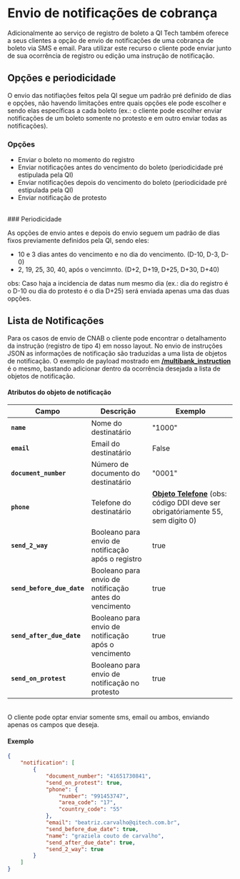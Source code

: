 # Envio de notificações de cobrança

Adicionalmente ao serviço de registro de boleto a QI Tech também oferece a seus clientes a opção de envio de notificações
de uma cobrança de boleto via SMS e email. Para utilizar este recurso o cliente pode enviar junto de sua ocorrência de registro
ou edição uma instrução de notificação.
<br>
## Opções e periodicidade

O envio das notifiações feitos pela QI segue um padrão pré definido de dias e opções, não havendo limitações 
entre quais opções ele pode escolher e sendo elas específicas a cada boleto (ex.: o cliente pode escolher
enviar notificações de um boleto somente no protesto e em outro enviar todas as notificações).
<br>
### Opções

* Enviar o boleto no momento do registro
* Enviar notificações antes do vencimento do boleto (periodicidade pré estipulada pela QI)
* Enviar notificações depois do vencimento do boleto (periodicidade pré estipulada pela QI)
* Enviar notificação de protesto
<br>
### Periodicidade

As opções de envio antes e depois do envio seguem um padrão de dias fixos previamente definidos pela QI, sendo eles:

* 10 e 3 dias antes do vencimento e no dia do vencimento. (D-10, D-3, D-0)
* 2, 19, 25, 30, 40, após o vencimnto. (D+2, D+19, D+25, D+30, D+40)

obs: Caso haja a incidencia de datas num mesmo dia (ex.: dia do registro é
o D-10 ou dia do protesto é o dia D+25) será enviada apenas uma das duas opções.
<br>
## Lista de Notificações

Para os casos de envio de CNAB o cliente pode encontrar o detalhamento
da instrução (registro de tipo 4) em nosso layout. No envio de instruções JSON as informações de notificação são traduzidas
a uma lista de objetos de notificação.
O exemplo de payload mostrado em **[/multibank_instruction](?882#instrucao_json)** é o mesmo, bastando adicionar dentro
da ocorrência desejada a lista de objetos de notificação.
<br>
#### Atributos do objeto de notificação

| Campo | Descrição | Exemplo |
|---|---|---|
| **`name`** | Nome do destinatário | "1000" |
| **`email`** | Email do destinatário | False |
| **`document_number`** | Número de documento do destinatário | "0001" |
| **`phone`**| Telefone do destinatário | **[Objeto Telefone](#objeto-telefone)** (obs: código DDI deve ser obrigatóriamente 55, sem digito 0) |
| **`send_2_way`** | Booleano para envio de notificação após o registro | true |
| **`send_before_due_date`** | Booleano para envio de notificação antes do vencimento | true |
| **`send_after_due_date`** | Booleano para envio de notificação após o vencimento | true |
| **`send_on_protest`** | Booleano para envio de notificação no protesto | true |
<br>
O cliente pode optar enviar somente sms, email ou ambos, enviando apenas os campos que deseja.
<br>

#### Exemplo

```json
{
    "notification": [
        {
            "document_number": "41651730841",
            "send_on_protest": true,
            "phone": {
                "number": "991453747",
                "area_code": "17",
                "country_code": "55"
            },
            "email": "beatriz.carvalho@qitech.com.br",
            "send_before_due_date": true,
            "name": "graziela couto de carvalho",
            "send_after_due_date": true,
            "send_2_way": true
        }
    ]
}
```
<br>